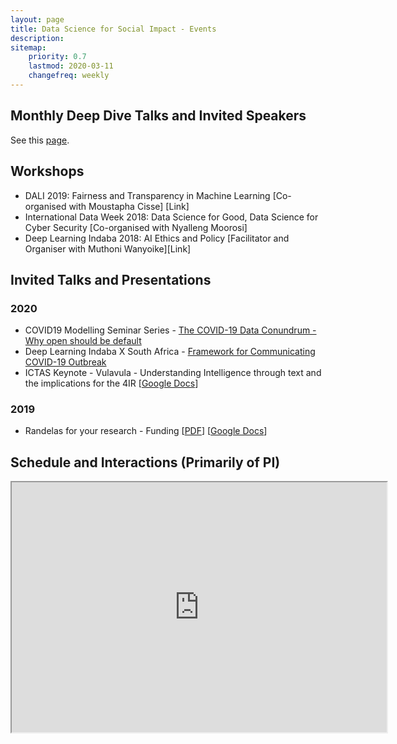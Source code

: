 ```yaml
---
layout: page
title: Data Science for Social Impact - Events
description:
sitemap:
    priority: 0.7
    lastmod: 2020-03-11
    changefreq: weekly
---
```


## Monthly Deep Dive Talks and Invited Speakers

See this [page](https://docs.google.com/document/d/1FpXpnbSYXpcJvtEYQgil60WmSS2Gt3_M2QeZfg9DpiY/edit?usp=sharing).

## Workshops

* DALI 2019: Fairness and Transparency in Machine Learning [Co-organised with Moustapha Cisse] [Link]
* International Data Week 2018: Data Science for Good, Data Science for Cyber Security [Co-organised with Nyalleng Moorosi]
* Deep Learning Indaba 2018: AI Ethics and Policy [Facilitator and Organiser with Muthoni Wanyoike][Link]

## Invited Talks and Presentations

### 2020
* COVID19 Modelling Seminar Series - [The COVID-19 Data Conundrum - Why open should be default](https://docs.google.com/presentation/d/1xXx1ofnf5YGwWW4wkPbO5zgh23n3NYhUgIMBZL0c4Ng/edit?usp=sharing)
* Deep Learning Indaba X South Africa - [Framework for Communicating COVID-19 Outbreak](https://docs.google.com/presentation/d/1kLakET_u7YuhqyLWCZYpaNSLbWM2NOVfR9-Ej0kqDpA/edit?usp=sharing)
* ICTAS Keynote - Vulavula - Understanding Intelligence through text and the implications for the 4IR [[Google Docs](https://docs.google.com/presentation/d/15VyAZ2FRmF1SB16oj1ZQAuujCxjqOM3KipXjOFtjz7g/edit?usp=sharing)]

### 2019
* Randelas for your research - Funding [[PDF](https://github.com/dsfsi/dsfsi.github.io/raw/master/files/2019-11-23-All-About-Funding-Sanitised.pdf)] [[Google Docs](https://docs.google.com/presentation/d/1T4QUJYRdN0q4UYeneHfaI3gszRdgZcv-UJmPXsiQum4/edit?usp=sharing)]

## Schedule and Interactions (Primarily of PI)

<iframe src="https://docs.google.com/spreadsheets/d/e/2PACX-1vRdKHeS_-hLKMHkS9aTm4djpfGG3fwfzrEcXxDraxYnmQJGgi77OZQf7LDstzgH6SaJGwbdobZY3wxn/pubhtml?gid=0&amp;single=true&amp;widget=true&amp;headers=false" width="600" height="400"></iframe>
